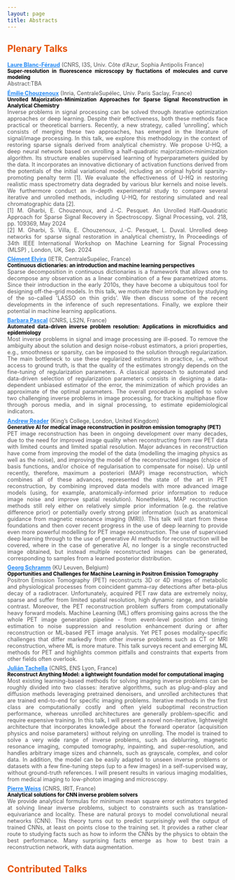 ```yaml
---
layout: page
title: Abstracts
---
```


<h2 style="color: #e65100;">Plenary Talks</h2>

  <div style="font-size:0.9em; color:#555; text-align:justify; margin-top:0.5em; padding:0;">
  <a href="https://webusers.i3s.unice.fr/~blancf/" target="_blank" style="color:#278BF5; font-weight:bold;">Laure Blanc-Féraud</a> (CNRS, I3S, Univ. Côte d’Azur, Sophia Antipolis France)    <br>
  <strong style="color:black;font-size:0.92em;">Super-resolution in fluorescence microscopy by fluctations of molecules and curve modeling</strong><br>
  Abstract:TBA
</div>

  
  <div style="font-size:0.9em; color:#555; text-align:justify; margin-top:0.5em; padding:0;">
  <a href="https://pages.saclay.inria.fr/emilie.chouzenoux/index.html" target="_blank" style="color:#278BF5; font-weight:bold;">Émilie Chouzenoux</a> (Inria, CentraleSupélec, Univ. Paris Saclay, France)    <br>
  <strong style="color:black;font-size:0.92em;">Unrolled Majorization-Minimization Approaches for Sparse Signal Reconstruction in Analytical Chemistry</strong><br>
  Inverse problems in signal processing can be solved through iterative optimization approaches or deep learning. Despite their effectiveness, both these methods face practical or theoretical barriers. Recently, a new strategy, called ’unrolling’, which consists of merging these two approaches, has emerged in the literature of signal/image processing. In this talk, we explore this methodology in the context of restoring sparse signals derived from analytical chemistry. We propose U-HQ, a deep neural network based on unrolling a half-quadratic majorization-minimization algorithm. Its structure enables supervised learning of hyperparameters guided by the data. It incorporates an innovative dictionary of activation functions derived from the potentials of the initial variational model, including an original hybrid sparsity-promoting penalty term [1]. We evaluate the effectiveness of U-HQ in restoring realistic mass spectrometry data degraded by various blur kernels and noise levels.  We furthermore conduct an in-depth experimental study to compare several iterative and unrolled methods, including U-HQ, for restoring simulated and real chromatographic data [2].<br>
[1] M. Gharbi, E. Chouzenoux, and J.-C. Pesquet. An Unrolled Half-Quadratic Approach for Sparse Signal Recovery in Spectroscopy. Signal Processing, vol. 218, pp. 109369, May 2024 <br>
[2] M. Gharbi, S. Villa, E. Chouzenoux, J.-C. Pesquet, L. Duval.  Unrolled deep networks for sparse signal restoration in analytical chemistry, In Proceedings of 34th IEEE International Workshop on Machine Learning for Signal Processing (MLSP) , London, UK, Sep. 2024
</div>

  <div style="font-size:0.9em; color:#555; text-align:justify; margin-top:0.5em; padding:0;">
  <a href="https://c-elvira.github.io" target="_blank" style="color:#278BF5; font-weight:bold;">Clément Elvira</a> (IETR, CentraleSupélec, France)  <br>
  <strong style="color:black;font-size:0.92em;">Continuous dictionaries: an introduction and machine learning perspectives</strong><br>
Sparse decomposition in continuous dictionaries is a framework that allows one to decompose any observation as a linear combination of a few parametrized atoms. Since their introduction in the early 2010s, they have become a ubiquitous tool for designing off-the-grid models. In this talk, we motivate their introduction by studying of the so-called 'LASSO on thin grids'. We then discuss some of the recent developments in the inference of such representations. Finally, we explore their potential in machine learning applications.
</div>
  
<div style="font-size:0.9em; color:#555; text-align:justify; margin-top:0.5em; padding:0;">
  <a href="https://bpascal-fr.github.io" target="_blank" style="color:#278BF5; font-weight:bold;">Barbara Pascal</a> (CNRS, LS2N, France) <br>
  <strong style="color:black;font-size:0.92em;">Automated data-driven inverse problem resolution: Applications in microfluidics and epidemiology</strong><br>
  Most inverse problems in signal and image processing are ill-posed.  To remove the ambiguity about the solution and design noise-robust estimators, a priori properties, e.g., smoothness or sparsity,  can be imposed to the solution through regularization. The main bottleneck to use these regularized estimators in practice, i.e., without access to ground truth, is that the quality of the estimates strongly depends on the fine-tuning of regularization parameters. A classical approach to automated and data-driven selection of regularization parameters consists in designing a data-dependent unbiased estimator of the error, the minimization of which provides an approximate of the optimal parameters. The overall procedure is applied to solve two challenging inverse problems in image processing, for tracking multiphase flow through porous media, and in signal processing, to estimate epidemiological indicators.
</div>


<div style="font-size:0.9em; color:#555; text-align:justify; margin-top:0.5em; padding:0;">
  <a href="https://www.kcl.ac.uk/people/andrew-reader" target="_blank" style="color:#278BF5; font-weight:bold;">Andrew Reader</a> (King’s College, London, United Kingdom) <br>
  <strong style="color:black;font-size:0.92em;">Generative AI for medical image reconstruction in positron emission tomography (PET)</strong><br>
  PET image reconstruction has been in ongoing development over many decades, due to the need
for improved image quality when reconstructing from raw PET data with limited counts and
limited spatial resolution. Major advances in reconstruction have come from improving the model
of the data (modelling the imaging physics as well as the noise), and improving the model of the
reconstructed images (choice of basis functions, and/or choice of regularisation to compensate for
noise). Up until recently, therefore, maximum a posteriori (MAP) image reconstruction, which
combines all of these advances, represented the state of the art in PET reconstruction, by
combining improved data models with more advanced image models (using, for example,
anatomically-informed prior information to reduce image noise and improve spatial resolution).
Nonetheless, MAP reconstruction methods still rely either on relatively simple prior information
(e.g. the relative difference prior) or potentially overly strong prior information (such as
anatomical guidance from magnetic resonance imaging (MRI)). This talk will start from these foundations and then cover recent progress in the use of deep learning to provide even more powerful modelling for PET image
reconstruction. The use of supervised deep learning through to the use of generative AI methods
for reconstruction will be covered, where in the case of generative AI, no longer is a single
reconstructed image obtained, but instead multiple reconstructed images can be generated, corresponding
to samples from a learned posterior distribution.
</div>

<div style="font-size:0.9em; color:#555; text-align:justify; margin-top:0.5em; padding:0;">
  <a href="https://gschramm.github.io" target="_blank" style="color:#278BF5; font-weight:bold;">Georg Schramm</a> (KU Leuven, Belgium)<br>
  <strong style="color:black;font-size:0.92em;">Opportunities and Challenges for Machine Learning in Positron Emission Tomography</strong><br>
  Positron Emission Tomography (PET) reconstructs 3D or 4D images of metabolic and physiological processes from coincident gamma-ray detections after beta-plus decay of a radiotracer. Unfortunately, acquired PET raw data are extremely noisy, sparse and suffer from limited spatial resolution, high dynamic range, and variable contrast. Moreover, the PET reconstruction problem suffers from computationally heavy forward models. Machine Learning (ML) offers promising gains across the the whole PET image generation pipeline - from event-level position and timing estimation to noise suppression and resolution enhancement during or after reconstruction or ML-based PET image analysis. Yet PET poses modality-specific challenges that differ markedly from other inverse problems such as CT or MRI reconstruction, where ML is more mature. This talk surveys recent and emerging ML methods for PET and highlights common pitfalls and constraints that experts from other fields often overlook.
</div>

<div style="font-size:0.9em; color:#555; text-align:justify; margin-top:0.5em; padding:0;">
  <a href="https://tachella.github.io" target="_blank" style="color:#278BF5; font-weight:bold;">Julián Tachella</a> (CNRS, ENS Lyon, France)<br>
  <strong style="color:black;font-size:0.92em;">Reconstruct Anything Model: a lightweight foundation model for computational imaging</strong><br>
  Most existing learning-based methods for solving imaging inverse problems can be roughly divided into two classes: iterative algorithms, such as plug-and-play and diffusion methods leveraging pretrained denoisers, and unrolled architectures that are trained end-to-end for specific imaging problems. Iterative methods in the first class are computationally costly and often yield suboptimal reconstruction performance, whereas unrolled architectures are generally problem-specific and require expensive training. In this talk, I will present a novel non-iterative, lightweight architecture that incorporates knowledge about the forward operator (acquisition physics and noise parameters) without relying on unrolling. The model is trained to solve a very wide range of inverse problems, such as deblurring, magnetic resonance imaging, computed tomography, inpainting, and super-resolution, and handles arbitrary image sizes and channels, such as grayscale, complex, and color data. In addition, the model can be easily adapted to unseen inverse problems or datasets with a few fine-tuning steps (up to a few images) in a self-supervised way, without ground-truth references. I will present results in various imaging modalities, from medical imaging to low-photon imaging and microscopy. 
</div>


  
<div style="font-size:0.9em; color:#555; text-align:justify; margin-top:0.5em; padding:0;">
  <a href="https://www.math.univ-toulouse.fr/~weiss/index.html" target="_blank" style="color:#278BF5; font-weight:bold;">Pierre Weiss</a> (CNRS, IRIT, France)<br>
  <strong style="color:black;font-size:0.92em;">Analytical solutions for CNN inverse problem solvers</strong><br>
  We provide analytical formulas for minimum mean square error estimators targeted at solving linear inverse problems, subject to constraints such as translation-equivariance and locality. These are natural proxys to model convolutional neural networks (CNN). This theory turns out to predict surprisingly well the output of trained CNNs, at least on points close to the training set. It provides a rather clear route to studying facts such as how to inform the CNNs by the physics to obtain the best performance. Many surprising facts emerge as how to best train a reconstruction network, with data augmentation.
</div>




<h2 style="color: #e65100;">Contributed Talks</h2>
